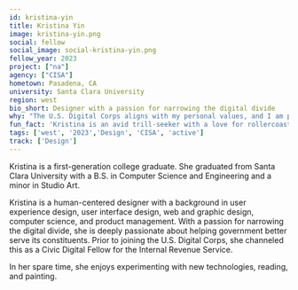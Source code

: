 ```yaml
---
id: kristina-yin
title: Kristina Yin
image: kristina-yin.png
social: fellow
social_image: social-kristina-yin.png
fellow_year: 2023
project: ["na"]
agency: ["CISA"]
hometown: Pasadena, CA
university: Santa Clara University
region: west
bio_short: Designer with a passion for narrowing the digital divide
why: "The U.S. Digital Corps aligns with my personal values, and I am particularly drawn to the program’s focus on using technology and design to solve public-sector challenges. As an immigrant, my family and I greatly appreciate the government resources that have positively impacted our livelihoods. As such, I want to pay it forward by serving others nationwide."
fun_fact: 'Kristina is an avid trill-seeker with a love for rollercoasters, haunted houses, and horror movies.'
tags: ['west', '2023','Design', 'CISA', 'active']
track: ['Design']
---
```


Kristina is a first-generation college graduate. She graduated from Santa Clara University with a B.S. in Computer Science and Engineering and a minor in Studio Art.

Kristina is a human-centered designer with a background in user experience design, user interface design, web and graphic design, computer science, and product management. With a passion for narrowing the digital divide, she is deeply passionate about helping government better serve its constituents. Prior to joining the U.S. Digital Corps, she channeled this as a Civic Digital Fellow for the Internal Revenue Service. 

In her spare time, she enjoys experimenting with new technologies, reading, and painting.

